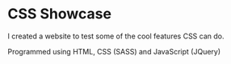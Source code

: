# CSS Showcase
I created a website to test some of the cool features CSS can do.

Programmed using HTML, CSS (SASS) and JavaScript (JQuery)

